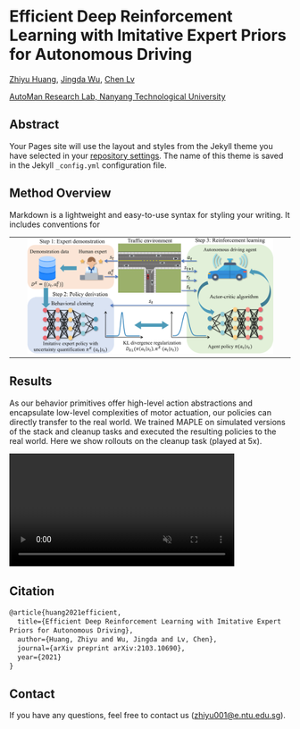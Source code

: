 # Efficient Deep Reinforcement Learning with Imitative Expert Priors for Autonomous Driving

[Zhiyu Huang](https://scholar.google.com/citations?user=aLZEVCsAAAAJ&hl=en), [Jingda Wu](https://scholar.google.com/citations?user=icu-ZFAAAAAJ&hl=en), [Chen Lv](https://scholar.google.com/citations?user=UKVs2CEAAAAJ&hl=en) 

[AutoMan Research Lab, Nanyang Technological University](https://lvchen.wixsite.com/automan)

## Abstract

Your Pages site will use the layout and styles from the Jekyll theme you have selected in your [repository settings](https://github.com/MCZhi/Expert-Prior-RL/settings/pages). The name of this theme is saved in the Jekyll `_config.yml` configuration file.

## Method Overview

Markdown is a lightweight and easy-to-use syntax for styling your writing. It includes conventions for

<table border="0" cellspacing="10" cellpadding="0" align="center">
    <tbody><tr><td align="center" valign="middle">
      <img src="./src/overview.png" style="width:90%;"></td>
    </tr> </tbody> 
</table>

## Results
As our behavior primitives offer high-level action abstractions and encapsulate low-level complexities of motor actuation, our policies can directly transfer to the real world. We trained MAPLE on simulated versions of the stack and cleanup tasks and executed the resulting policies to the real world. Here we show rollouts on the cleanup task (played at 5x).

<video muted controls width="80%">
    <source src="./src/PredictionDemo.mp4"  type="video/mp4">
</video>

## Citation

```
@article{huang2021efficient,
  title={Efficient Deep Reinforcement Learning with Imitative Expert Priors for Autonomous Driving},
  author={Huang, Zhiyu and Wu, Jingda and Lv, Chen},
  journal={arXiv preprint arXiv:2103.10690},
  year={2021}
}
```

## Contact

If you have any questions, feel free to contact us (zhiyu001@e.ntu.edu.sg).
